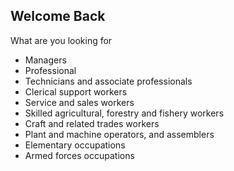 ## Welcome Back
What are you looking for

- Managers
- Professional
- Technicians and associate professionals
- Clerical support workers
- Service and sales workers
- Skilled agricultural, forestry and fishery workers
- Craft and related trades workers
- Plant and machine operators, and assemblers
- Elementary occupations
- Armed forces occupations

